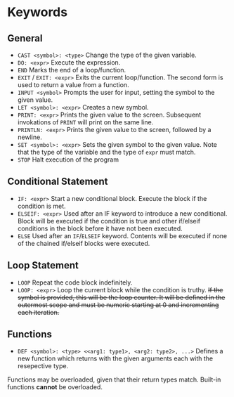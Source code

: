 # Keywords

## General

- `CAST <symbol>: <type>`
Change the type of the given variable.
- `DO: <expr>`
Execute the expression.
- `END`
Marks the end of a loop/function.
- `EXIT` / `EXIT: <expr>`
Exits the current loop/function. The second form is used to return a value from a function.
- `INPUT <symbol>`
Prompts the user for input, setting the symbol to the given value.
- `LET <symbol>: <expr>`
Creates a new symbol.
- `PRINT: <expr>`
Prints the given value to the screen. Subsequent invokations of `PRINT` will print on the same line.
- `PRINTLN: <expr>`
Prints the given value to the screen, followed by a newline.
- `SET <symbol>: <expr>`
Sets the given symbol to the given value. Note that the type of the variable and the type of `expr` must match.
- `STOP`
Halt execution of the program

## Conditional Statement

- `IF: <expr>`
Start a new conditional block. Execute the block if the condition is met.
- `ELSEIF: <expr>`
Used after an IF keyword to introduce a new conditional. Block will be executed if the condition is true and other if/elseif conditions in the block before it have not been executed.
- `ELSE`
Used after an `IF`/`ELSEIF` keyword. Contents will be executed if none of the chained if/elseif blocks were executed.

## Loop Statement

- `LOOP`
Repeat the code block indefinitely.
- `LOOP: <expr>`
Loop the current block while the condition is truthy.
~~If the symbol is provided, this will be the loop counter. It will be defined in the outermost scope and must be numeric starting at 0 and incrementing each iteration.~~

## Functions

- `DEF <symbol>: <type> <<arg1: type1>, <arg2: type2>, ...>`
Defines a new function which returns <type> with the given arguments each with the resepective type.

Functions may be overloaded, given that their return types match. Built-in functions **cannot** be overloaded.